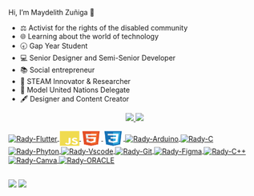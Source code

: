 Hi, I’m Maydelith Zuñiga 👋 
- ⚖️ Activist for the rights of the disabled community
- 🌐 Learning about the world of technology
- 🕣 Gap Year Student
- 💻 Senior Designer and Semi-Senior Developer 
- 📚 Social entrepreneur
- 🔬 STEAM Innovator & Researcher
- 💬 Model United Nations Delegate
- 🖋️ Designer and Content Creator

<div align="center">
  <a href="https://github.com/maydelithzunigacabrera">
  <img height="150em" src="https://github-readme-stats.vercel.app/api?username=maydelithzunigacabrera&show_icons=true&theme=vue-dark&include_all_commits=true&count_private=true"/>
  <img height="150em" src="https://github-readme-stats.vercel.app/api/top-langs/?username=maydelithzunigacabrera&layout=compact&langs_count=7&theme=vue-dark"/>
    
</div>
  
<div style="display: inline_block"><br>
  <img align="center" alt="Rady-Flutter" height="30" width="40" src="https://cdn.jsdelivr.net/gh/devicons/devicon@latest/icons/flutter/flutter-original.svg">
  <img align="center" alt="Rady-Js" height="30" width="40" src="https://raw.githubusercontent.com/devicons/devicon/master/icons/javascript/javascript-plain.svg">
  <img align="center" alt="Rady-HTML" height="30" width="40" src="https://raw.githubusercontent.com/devicons/devicon/master/icons/html5/html5-original.svg">
  <img align="center" alt="Rady-CSS" height="30" width="40" src="https://raw.githubusercontent.com/devicons/devicon/master/icons/css3/css3-original.svg">
  <img align="center" alt="Rady-Arduino" height="30" width="40" src="https://cdn.jsdelivr.net/gh/devicons/devicon/icons/arduino/arduino-original.svg">
  <img align="center" alt="Rady-C" height="30" width="40" src="https://raw.githubusercontent.com/jmnote/z-icons/master/svg/c.svg">
  <img align="center" alt="Rady-Phyton" height="30" width="40" src="https://cdn.jsdelivr.net/gh/devicons/devicon/icons/python/python-original.svg">
  <img align="center" alt="Rady-Vscode" height="30" width="40" src="https://cdn.jsdelivr.net/gh/devicons/devicon/icons/vscode/vscode-original.svg">
  <img align="center" alt="Rady-Git" height="30" width="40" src="https://cdn.jsdelivr.net/gh/devicons/devicon/icons/git/git-original.svg">
  <img align="center" alt="Rady-Figma" height="30" width="40" src="https://cdn.jsdelivr.net/gh/devicons/devicon/icons/figma/figma-original.svg">
  <img align="center" alt="Rady-C++" height="30" width="40" src="https://cdn.jsdelivr.net/gh/devicons/devicon@latest/icons/cplusplus/cplusplus-original.svg">
  <img align="center" alt="Rady-Canva" height="30" width="40" src="https://cdn.jsdelivr.net/gh/devicons/devicon@latest/icons/canva/canva-original.svg">
   <img align="center" alt="Rady-ORACLE" height="30" width="40" src="https://cdn.jsdelivr.net/gh/devicons/devicon@latest/icons/oracle/oracle-original.svg">
  

<!--   <img align="right" alt="Rady-pic" height="150" style="border-radius:50px;" src="https://share-cdn.picrew.me/shareImg/org/202111/338224_PcJYPyTK.png">
   -->
<!--   icons = https://devicon.dev/
  badges = https://github.com/alexandresanlim/Badges4-README.md-Profile
   -->
</div>
    
  ##
 
  <div>
  <a href="https://www.instagram.com/maydelithlaurazunigacabrera/" target="_blank"><img src="https://img.shields.io/badge/-Instagram-%23E4405F?style=for-the-badge&logo=instagram&logoColor=white" target="_blank"></a>
   <a href="https://www.linkedin.com/in/maydelith-cabrera/" target="_blank"><img src="https://img.shields.io/badge/LinkedIn-0077B5?style=for-the-badge&logo=linkedin&logoColor=white" target="_blank"></a>

    
</div>
